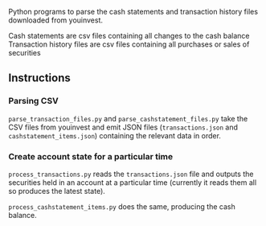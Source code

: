 Python programs to parse the cash statements and transaction history files downloaded from youinvest.


Cash statements are csv files containing all changes to the cash balance
Transaction history files are csv files containing all purchases or sales of securities


## Instructions

### Parsing CSV

`parse_transaction_files.py` and `parse_cashstatement_files.py` take the CSV files from youinvest and emit JSON files (`transactions.json` and `cashstatement_items.json`) containing the relevant data in order.

### Create account state for a particular time

`process_transactions.py` reads the `transactions.json` file and outputs the securities held in an account at a particular time (currently it reads them all so produces the latest state).

`process_cashstatement_items.py` does the same, producing the cash balance.  
